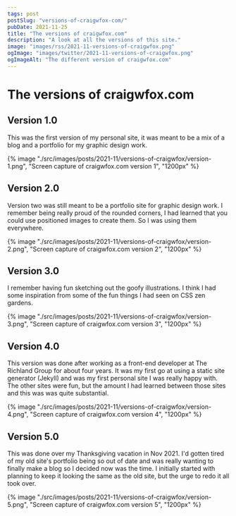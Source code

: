 ```yaml
---
tags: post
postSlug: "versions-of-craigwfox-com/"
pubDate: 2021-11-25
title: "The versions of craigwfox.com"
description: "A look at all the versions of this site."
image: "images/rss/2021-11-versions-of-craigwfox.png"
ogImage: "images/twitter/2021-11-versions-of-craigwfox.png"
ogImageAlt: "The different version of craigwfox.com"
---
```


# The versions of craigwfox.com

## Version 1.0

This was the first version of my personal site, it was meant to be a mix of a blog and a portfolio for my graphic design work.

<div class="post-image">
{% image "./src/images/posts/2021-11/versions-of-craigwfox/version-1.png", "Screen capture of craigwfox.com version 1", "1200px" %}
</div>

## Version 2.0

Version two was still meant to be a portfolio site for graphic design work. I remember being really proud of the rounded corners, I had learned that you could use positioned images to create them. So I was using them everywhere.

<div class="post-image">
{% image "./src/images/posts/2021-11/versions-of-craigwfox/version-2.png", "Screen capture of craigwfox.com version 2", "1200px" %}
</div>

## Version 3.0

I remember having fun sketching out the goofy illustrations. I think I had some inspiration from some of the fun things I had seen on CSS zen gardens.

<div class="post-image">
{% image "./src/images/posts/2021-11/versions-of-craigwfox/version-3.png", "Screen capture of craigwfox.com version 3", "1200px" %}
</div>

## Version 4.0

This version was done after working as a front-end developer at The Richland Group for about four years. It was my first go at using a static site generator (Jekyll) and was my first personal site I was really happy with. The other sites were fun, but the amount I had learned between those sites and this was was quite substantial.

<div class="post-image">
{% image "./src/images/posts/2021-11/versions-of-craigwfox/version-4.png", "Screen capture of craigwfox.com version 4", "1200px" %}
</div>

## Version 5.0

This was done over my Thanksgiving vacation in Nov 2021. I'd gotten tired of my old site's portfolio being so out of date and was really wanting to finally make a blog so I decided now was the time. I initially started with planning to keep it looking the same as the old site, but the urge to redo it all took over.

<div class="post-image">
{% image "./src/images/posts/2021-11/versions-of-craigwfox/version-5.png", "Screen capture of craigwfox.com version 5", "1200px" %}
</div>

